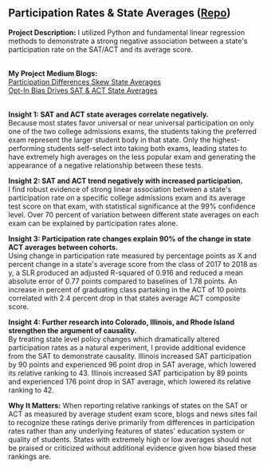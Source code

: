 ## Participation Rates & State Averages ([Repo](https://github.com/JamesDargan/ACT-SAT))

**Project Description:** I utilized Python and fundamental linear regression methods to demonstrate a strong negative association between a state's participation rate on the SAT/ACT and its average score.
<br><br>

**My Project Medium Blogs:**<br>
[Participation Differences Skew State Averages](https://medium.com/@james.dargan/participation-skews-state-averages-f68969371a01)<br>
[Opt-In Bias Drives SAT & ACT State Averages](https://medium.com/@james.dargan/self-selection-drives-state-averages-8e5b53be0c17)<br>
<br>

**Insight 1: SAT and ACT state averages correlate negatively.**<br>
Because most states favor universal or near universal participation on only one of the two college admissions exams, the students taking the preferred exam represent the larger student body in that state. Only the highest-performing students self-select into taking both exams, leading states to have extremely high averages on the less popular exam and generating the appearance of a negative relationship between these tests.


**Insight 2: SAT and ACT trend negatively with increased participation.**<br>
I find robust evidence of strong linear association between a state's participation rate on  a specific college admissions exam and its average test score on that exam, with statistical significance at the 99% confidence level. Over 70 percent of variation between different state averages on each exam can be explained by participation rates alone.


**Insight 3: Participation rate changes explain 90% of the change in state ACT averages between cohorts.**<br>
Using change in participation rate measured by percentage points as X and percent change in a state's average score from the class of 2017 to 2018 as y, a SLR produced an adjusted R-squared of 0.916 and reduced a mean absolute error of 0.77 points compared to baselines of 1.78 points. An increase in percent of graduating class partaking in the ACT of 10 points correlated with 2.4 percent drop in that states average ACT composite score.


**Insight 4: Further research into Colorado, Illinois, and Rhode Island strengthen the argument of causality.**<br>
By treating state level policy changes which dramatically altered participation rates as a natural experiment, I provide additional evidence from the SAT to demonstrate causality. Illinois increased SAT participation by 90 points and experienced 96 point drop in SAT average, which lowered its relative ranking to 43. Illinois increased SAT participation by 89 points and experienced 176 point drop in SAT average, which lowered its relative ranking to 42.


**Why It Matters:** When reporting relative rankings of states on the SAT or ACT as measured by average student exam score, blogs and news sites fail to recognize these ratings derive primarily from differences in participation rates rather than any underlying features of states' education system or quality of students. States with extremely high or low averages should not be praised or criticized without additional evidence given how biased these rankings are.
<br><br>
